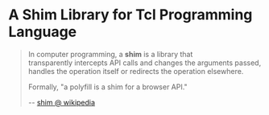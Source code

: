 A Shim Library for Tcl Programming Language
===========================================

> In computer programming, a **shim** is a library that \
> transparently intercepts API calls and changes the arguments passed, \
> handles the operation itself or redirects the operation elsewhere.
>
> Formally, "a polyfill is a shim for a browser API."
>
> -- [shim @ wikipedia](https://en.wikipedia.org/wiki/Shim_(computing))

